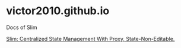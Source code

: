 # victor2010.github.io
Docs of Slim

[Slim: Centralized State Management With Proxy, State-Non-Editable.](https://github.com/victor0210/slim)
